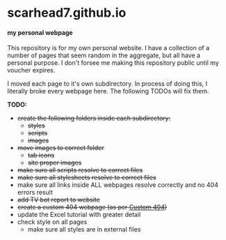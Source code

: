 # scarhead7.github.io
#### my personal webpage


This repository is for my own personal website. I have a collection of a number of pages that seem random in the aggregate, but all have a personal purpose. I don't forsee me making this repository public until my voucher expires.


I moved each page to it's own subdirectory. In process of doing this, I literally broke every webpage here. The following TODOs will fix them.

**TODO:**
* ~~create the following  folders inside each subdirectory:~~
  * ~~styles~~
  * ~~scripts~~
  * ~~images~~
* ~~move images to correct folder~~
  * ~~tab icons~~
  * ~~site proper images~~
* ~~make sure all scripts resolve to correct files~~
* ~~make sure all stylesheets resolve to correct files~~
* make sure all links inside ALL webpages resolve correctly and no 404 errors result
* ~~add TV bot report to website~~
* ~~create a custom 404 webpage (as per [Custom 404](https://help.github.com/articles/creating-a-custom-404-page-for-your-github-pages-site/))~~
* update the Excel tutorial with greater detail
* check style on all pages
  * make sure all styles are in external files
